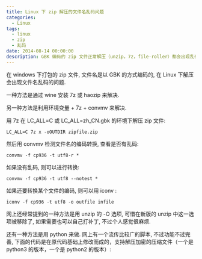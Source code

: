 ```yaml
---
title: Linux 下 zip 解压的文件名乱码问题
categories:
  - Linux
tags:
  - linux
  - zip
  - 乱码
date: 2014-08-14 00:00:00
description: GBK 编码的 zip 文件正常解压（unzip，7z，file-roller）都会出现乱码，本文通过一个 python 脚本来彻底解决这个问题。
---
```


在 windows 下打包的 zip 文件, 文件名是以 GBK 的方式编码的, 在 Linux 下解压会出现文件名乱码的问题.

一种方法是通过 wine 安装 7z 或 haozip 来解决.

另一种方法是利用环境变量 + 7z + convmv 来解决.

用 7z 在 LC_ALL=C 或 LC_ALL=zh_CN.gbk 的环境下解压 zip 文件:

```
LC_ALL=C 7z x -oOUTDIR zipfile.zip
```

然后用 convmv 检测文件名的编码转换, 查看是否有乱码:

```
convmv -f cp936 -t utf8-r *
```

如果没有乱码, 则可以进行转换:

```
convmv -f cp936 -t utf8 --notest *
```

如果还要转换某个文件的编码, 则可以用 iconv :

```
iconv -f cp936 -t utf8 -o outfile infile
```

网上还经常提到的一种方法是用 unzip 的 -O 选项, 可惜在新版的 unzip 中这一选项被移除了, 如果需要也可以自己打补丁, 不过个人感觉很麻烦.

还有一种方法是用 python 来做. 网上有一个流传比较广的脚本, 不过功能不过完善, 下面的代码是在原代码基础上修改而成的，支持解压加密的压缩文件（一个是 python3 的版本，一个是 python2 的版本）:

<script src="https://gist.github.com/wangjiezhe/7841a350983a147b6d7e.js"></script>

